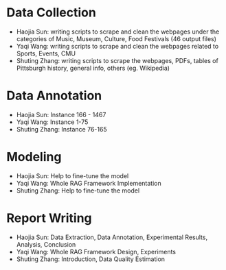 # Data Collection
- Haojia Sun: writing scripts to scrape and clean the webpages under the categories of Music, Museum, Culture, Food Festivals (46 output files)
- Yaqi Wang: writing scripts to scrape and clean the webpages related to Sports, Events, CMU
- Shuting Zhang: writing scripts to scrape the webpages, PDFs, tables of Pittsburgh history, general info, others (eg. Wikipedia)

# Data Annotation
- Haojia Sun: Instance 166 - 1467
- Yaqi Wang: Instance 1-75
- Shuting Zhang: Instance 76-165

# Modeling
- Haojia Sun: Help to fine-tune the model
- Yaqi Wang: Whole RAG Framework Implementation
- Shuting Zhang: Help to fine-tune the model

# Report Writing
- Haojia Sun: Data Extraction, Data Annotation, Experimental Results, Analysis, Conclusion
- Yaqi Wang: Whole RAG Framework Design, Experiments
- Shuting Zhang: Introduction, Data Quality Estimation
